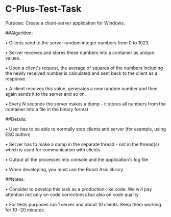 # C-Plus-Test-Task
Purpose: Create a client-server application for Windows.

##Algorithm: 

• Clients send to the server random integer numbers from 0 to 1023.

• Server receives and stores these numbers into a container as unique values.

• Upon a client's request, the average of squares of the numbers including the newly received number is calculated and sent back to the client as a response.

• A client receives this value, generates a new random number and then again sends it to the server and so on.

• Every N seconds the server makes a dump - it stores all numbers from the container into a file in the binary format

##Details: 

• User has to be able to normally stop clients and server (for example, using ESC button)

• Server has to make a dump in the separate thread - not in the thread(s) which is used for communication with clients

• Output all the processes into console and the application's log file

• When developing, you must use the Boost Asio library 

##Notes: 

• Consider to develop this task as a production-like code. We will pay attention not only on code correctness but also on code quality

• For tests purposes run 1 server and about 10 clients. Keep them working for 10 -20 minutes.